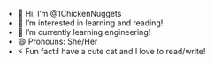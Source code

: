 - 👋 Hi, I’m @1ChickenNuggets
- 👀 I’m interested in learning and reading!
- 🌱 I’m currently learning engineering!
- 😄 Pronouns: She/Her
- ⚡ Fun fact:I have a cute cat and I love to read/write!
  
